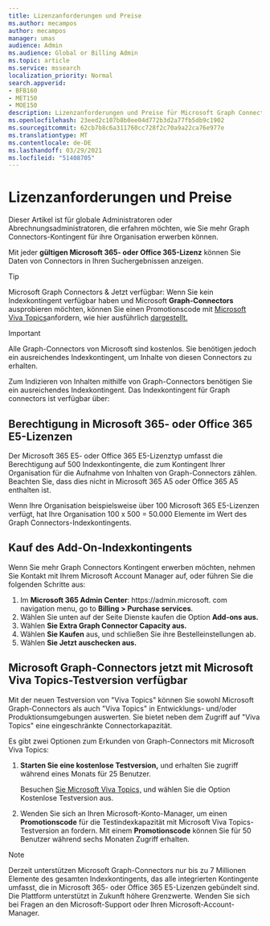 ```yaml
---
title: Lizenzanforderungen und Preise
ms.author: mecampos
author: mecampos
manager: umas
audience: Admin
ms.audience: Global or Billing Admin
ms.topic: article
ms.service: mssearch
localization_priority: Normal
search.appverid:
- BFB160
- MET150
- MOE150
description: Lizenzanforderungen und Preise für Microsoft Graph Connectors Öffentliche Vorschau für Microsoft Search
ms.openlocfilehash: 23eed2c107b8b0ee04d772b3d2a77fb5db9c1902
ms.sourcegitcommit: 62cb7b8c6a311760cc728f2c70a9a22ca76e977e
ms.translationtype: MT
ms.contentlocale: de-DE
ms.lasthandoff: 03/29/2021
ms.locfileid: "51408705"
---
```

<!---Previous ms.author: rusamai --->

# <a name="license-requirements-and-pricing"></a>Lizenzanforderungen und Preise

Dieser Artikel ist für globale Administratoren oder Abrechnungsadministratoren, die erfahren möchten, wie Sie mehr Graph Connectors-Kontingent für ihre Organisation erwerben können.

Mit jeder **gültigen Microsoft 365- oder Office 365-Lizenz** können Sie Daten von Connectors in Ihren Suchergebnissen anzeigen.

> [!TIP]
> Microsoft Graph Connectors & Jetzt verfügbar: Wenn Sie kein Indexkontingent verfügbar haben und Microsoft **Graph-Connectors**  ausprobieren möchten, können Sie einen Promotionscode mit [Microsoft Viva Topics](https://www.microsoft.com/microsoft-viva/topics?activetab=pivot:overviewtab)anfordern, wie hier ausführlich [dargestellt.](#microsoft-graph-connectors-now-available-with-microsoft-viva-topics-trial)

>[!IMPORTANT]
>Alle Graph-Connectors von Microsoft sind kostenlos. Sie benötigen jedoch ein ausreichendes Indexkontingent, um Inhalte von diesen Connectors zu erhalten.

Zum Indizieren von Inhalten mithilfe von Graph-Connectors benötigen Sie ein ausreichendes Indexkontingent. Das Indexkontingent für Graph connectors ist verfügbar über:

## <a name="entitlement-built-into-microsoft-365-or-office-365-e5-licenses"></a>Berechtigung in Microsoft 365- oder Office 365 E5-Lizenzen

Der Microsoft 365 E5- oder Office 365 E5-Lizenztyp umfasst die Berechtigung auf 500 Indexkontingente, die zum Kontingent Ihrer Organisation für die Aufnahme von Inhalten von Graph-Connectors zählen. Beachten Sie, dass dies nicht in Microsoft 365 A5 oder Office 365 A5 enthalten ist.

Wenn Ihre Organisation beispielsweise über 100 Microsoft 365 E5-Lizenzen verfügt, hat Ihre Organisation 100 x 500 = 50.000 Elemente im Wert des Graph Connectors-Indexkontingents.

## <a name="purchase-of-add-on-index-quota"></a>Kauf des Add-On-Indexkontingents
Wenn Sie mehr Graph Connectors Kontingent erwerben möchten, nehmen Sie Kontakt mit Ihrem Microsoft Account Manager auf, oder führen Sie die folgenden Schritte aus:

1. Im **Microsoft 365 Admin Center**: https://<span>admin.microsoft.</span> com navigation menu, go to **Billing > Purchase services**.
2. Wählen Sie unten auf der Seite Dienste kaufen die Option **Add-ons aus.**
3. Wählen **Sie Extra Graph Connector Capacity aus.**
4. Wählen **Sie Kaufen** aus, und schließen Sie ihre Bestelleinstellungen ab.
5. Wählen **Sie Jetzt auschecken aus.**

## <a name="microsoft-graph-connectors-now-available-with-microsoft-viva-topics-trial"></a>Microsoft Graph-Connectors jetzt mit Microsoft Viva Topics-Testversion verfügbar
 Mit der neuen Testversion von "Viva Topics" können Sie sowohl Microsoft Graph-Connectors als auch "Viva Topics" in Entwicklungs- und/oder Produktionsumgebungen auswerten. Sie bietet neben dem Zugriff auf "Viva Topics" eine eingeschränkte Connectorkapazität.

Es gibt zwei Optionen zum Erkunden von Graph-Connectors mit Microsoft Viva Topics:

1. **Starten Sie eine kostenlose Testversion,** und erhalten Sie zugriff während eines Monats für 25 Benutzer.

     Besuchen [Sie Microsoft Viva Topics,](https://www.microsoft.com/microsoft-viva/topics?activetab=pivot:overviewtab) und wählen Sie die Option Kostenlose Testversion aus.

2. Wenden Sie sich an Ihren Microsoft-Konto-Manager, um einen **Promotionscode** für die Testindexkapazität mit Microsoft Viva Topics-Testversion an fordern. Mit einem **Promotionscode** können Sie für 50 Benutzer während sechs Monaten Zugriff erhalten.

> [!NOTE]
> Derzeit unterstützen Microsoft Graph-Connectors nur bis zu 7 Millionen Elemente des gesamten Indexkontingents, das alle integrierten Kontingente umfasst, die in Microsoft 365- oder Office 365 E5-Lizenzen gebündelt sind. Die Plattform unterstützt in Zukunft höhere Grenzwerte. Wenden Sie sich bei Fragen an den Microsoft-Support oder Ihren Microsoft-Account-Manager.
